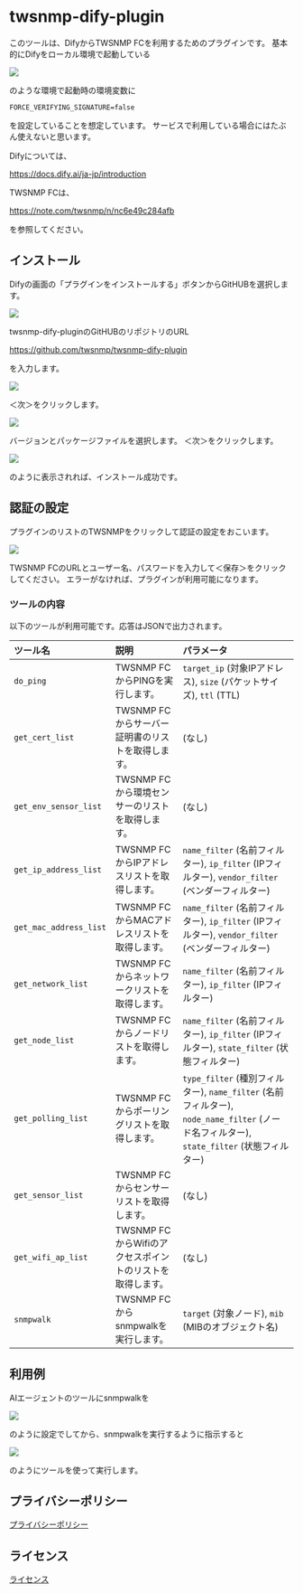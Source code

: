 # twsnmp-dify-plugin

このツールは、DifyからTWSNMP FCを利用するためのプラグインです。
基本的にDifyをローカル環境で起動している

![](https://assets.st-note.com/img/1751835568-ZiXUPxl7Wj9h5eMKRAnrHBgs.png?width=1200)

のような環境で起動時の環境変数に

```
FORCE_VERIFYING_SIGNATURE=false
```

を設定していることを想定しています。
サービスで利用している場合にはたぶん使えないと思います。


Difyについては、

https://docs.dify.ai/ja-jp/introduction

TWSNMP FCは、

https://note.com/twsnmp/n/nc6e49c284afb

を参照してください。

## インストール


Difyの画面の「プラグインをインストールする」ボタンからGitHUBを選択します。

![](https://assets.st-note.com/img/1752267158-jnPmE5NpoRsFA3l7JUCwXH94.png?width=4000&height=4000&fit=bounds&format=jpg&quality=90)

twsnmp-dify-pluginのGitHUBのリポジトリのURL

https://github.com/twsnmp/twsnmp-dify-plugin

を入力します。

![](https://assets.st-note.com/img/1752267201-59kDFvSRcMxmfYO7oNV8lPAH.png?width=2000&height=2000&fit=bounds&quality=85)

＜次＞をクリックします。

![](https://assets.st-note.com/img/1752267285-yFYRtIXeWv5KxuaTpnf9iSgD.png?width=1200)

バージョンとパッケージファイルを選択します。
＜次＞をクリックします。

![](https://assets.st-note.com/img/1752267552-rnDjMZH1vOcLfxtPo6K9umBz.png)

のように表示されれば、インストール成功です。

## 認証の設定

プラグインのリストのTWSNMPをクリックして認証の設定をおこいます。

![](https://assets.st-note.com/img/1752267597-LSYh4JA3UlrRBvQsXG1aPuk6.png)

TWSNMP FCのURLとユーザー名、パスワードを入力して＜保存＞をクリックしてください。
エラーがなければ、プラグインが利用可能になります。


### ツールの内容

以下のツールが利用可能です。応答はJSONで出力されます。


| ツール名 | 説明 | パラメータ |
| :--- | :--- | :--- |
| `do_ping` | TWSNMP FCからPINGを実行します。 | `target_ip` (対象IPアドレス), `size` (パケットサイズ), `ttl` (TTL) |
| `get_cert_list` | TWSNMP FCからサーバー証明書のリストを取得します。 | (なし) |
| `get_env_sensor_list` | TWSNMP FCから環境センサーのリストを取得します。 | (なし) |
| `get_ip_address_list` | TWSNMP FCからIPアドレスリストを取得します。 | `name_filter` (名前フィルター), `ip_filter` (IPフィルター), `vendor_filter` (ベンダーフィルター) |
| `get_mac_address_list` | TWSNMP FCからMACアドレスリストを取得します。 | `name_filter` (名前フィルター), `ip_filter` (IPフィルター), `vendor_filter` (ベンダーフィルター) |
| `get_network_list` | TWSNMP FCからネットワークリストを取得します。 | `name_filter` (名前フィルター), `ip_filter` (IPフィルター) |
| `get_node_list` | TWSNMP FCからノードリストを取得します。 | `name_filter` (名前フィルター), `ip_filter` (IPフィルター), `state_filter` (状態フィルター) |
| `get_polling_list` | TWSNMP FCからポーリングリストを取得します。 | `type_filter` (種別フィルター), `name_filter` (名前フィルター), `node_name_filter` (ノード名フィルター), `state_filter` (状態フィルター) |
| `get_sensor_list` | TWSNMP FCからセンサーリストを取得します。 | (なし) |
| `get_wifi_ap_list` | TWSNMP FCからWifiのアクセスポイントのリストを取得します。 | (なし) |
| `snmpwalk` | TWSNMP FCからsnmpwalkを実行します。 | `target` (対象ノード), `mib` (MIBのオブジェクト名) |


## 利用例

AIエージェントのツールにsnmpwalkを

![](https://assets.st-note.com/img/1752308706-VTNO803ZtrHmjhUdyD6EfFnQ.png?width=1200)

のように設定でしてから、snmpwalkを実行するように指示すると

![](https://assets.st-note.com/img/1752268002-cxaPnt5lOhmFWueD17SUGzCM.png?width=1200)

のようにツールを使って実行します。

## プライバシーポリシー

[プライバシーポリシー](PRIVACY.md)

## ライセンス

[ライセンス](LICENSE)
